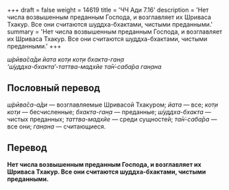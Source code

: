 +++
draft = false
weight = 14619
title = 'ЧЧ Ади 7.16'
description = 'Нет числа возвышенным преданным Господа, и возглавляет их Шриваса Тхакур. Все они считаются шуддха-бхактами, чистыми преданными.'
summary = 'Нет числа возвышенным преданным Господа, и возглавляет их Шриваса Тхакур. Все они считаются шуддха-бхактами, чистыми преданными.'
+++

_ш́рӣва̄са̄ди йата кот̣и кот̣и бхакта-ган̣а  
‘ш́уддха-бхакта’-таттва-мадхйе та̄н̇-саба̄ра ган̣ана_

## Пословный перевод

_ш́рӣва̄са_\-_а̄ди_ — возглавляемые Шривасой Тхакуром; _йата_ — все; _кот̣и_ _кот̣и_ — бесчисленные; _бхакта_\-_ган̣а_ — преданные; _ш́уддха_\-_бхакта_ — чистых преданных; _таттва_\-_мадхйе_ — среди сущностей; _та̄н̇_\-_саба̄ра_ — все они; _ган̣ана_ — считающиеся.

## Перевод

**Нет числа возвышенным преданным Господа, и возглавляет их Шриваса Тхакур. Все они считаются шуддха-бхактами, чистыми преданными.**
